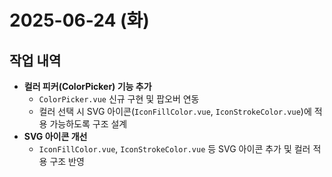 # 2025-06-24 (화)

## 작업 내역

- **컬러 피커(ColorPicker) 기능 추가**
  - `ColorPicker.vue` 신규 구현 및 팝오버 연동
  - 컬러 선택 시 SVG 아이콘(`IconFillColor.vue`, `IconStrokeColor.vue`)에 적용 가능하도록 구조 설계
- **SVG 아이콘 개선**
  - `IconFillColor.vue`, `IconStrokeColor.vue` 등 SVG 아이콘 추가 및 컬러 적용 구조 반영
